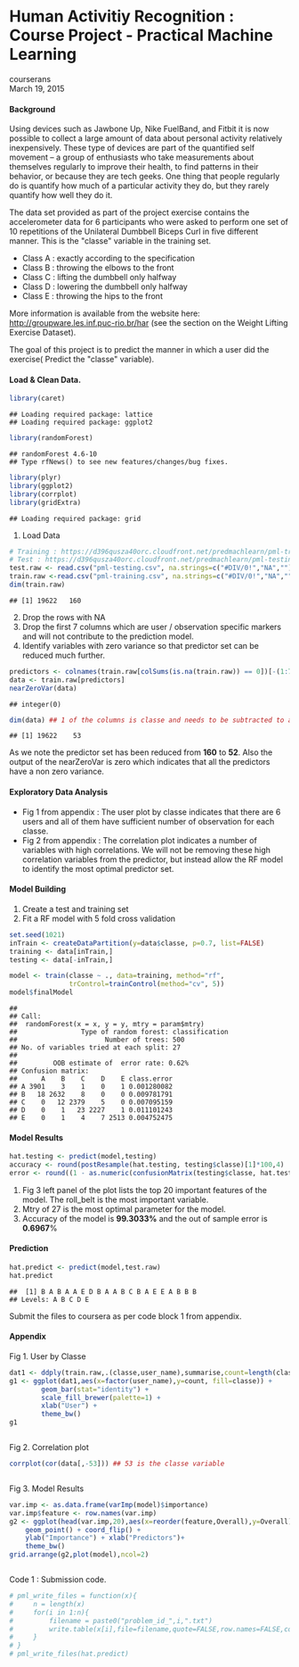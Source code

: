 # Human Activitiy Recognition : Course Project - Practical Machine Learning
courserans  
March 19, 2015  

#### Background

Using devices such as Jawbone Up, Nike FuelBand, and Fitbit it is now possible to collect a large amount of data about personal activity relatively inexpensively. These type of devices are part of the quantified self movement – a group of enthusiasts who take measurements about themselves regularly to improve their health, to find patterns in their behavior, or because they are tech geeks. One thing that people regularly do is quantify how much of a particular activity they do, but they rarely quantify how well they do it. 

The data set provided as part of the project exercise contains the accelerometer data for 6 participants who were asked to perform one set of 10 repetitions of the Unilateral Dumbbell Biceps Curl in five different manner. This is the "classe" variable in the training set.

- Class A : exactly according to the specification 
- Class B : throwing the elbows to the front
- Class C : lifting the dumbbell only halfway 
- Class D : lowering the dumbbell only halfway
- Class E : throwing the hips to the front

More information is available from the website here: http://groupware.les.inf.puc-rio.br/har (see the section on the Weight Lifting Exercise Dataset).

The goal of this project is to predict the manner in which a user did the exercise( Predict the "classe" variable). 

#### Load & Clean Data.


```r
library(caret)
```

```
## Loading required package: lattice
## Loading required package: ggplot2
```

```r
library(randomForest)
```

```
## randomForest 4.6-10
## Type rfNews() to see new features/changes/bug fixes.
```

```r
library(plyr)
library(ggplot2)
library(corrplot)
library(gridExtra)
```

```
## Loading required package: grid
```

1. Load Data


```r
# Training : https://d396qusza40orc.cloudfront.net/predmachlearn/pml-training.csv 
# Test : https://d396qusza40orc.cloudfront.net/predmachlearn/pml-testing.csv
test.raw <- read.csv("pml-testing.csv", na.strings=c("#DIV/0!","NA",""))
train.raw <-read.csv("pml-training.csv", na.strings=c("#DIV/0!","NA",""))
dim(train.raw)
```

```
## [1] 19622   160
```

2. Drop the rows with NA
3. Drop the first 7 columns which are user / observation specific markers and will not contribute to the prediction model.
4. Identify variables with zero variance so that predictor set can be reduced much further.

```r
predictors <- colnames(train.raw[colSums(is.na(train.raw)) == 0])[-(1:7)]
data <- train.raw[predictors]
nearZeroVar(data)
```

```
## integer(0)
```

```r
dim(data) ## 1 of the columns is classe and needs to be subtracted to arrive at the predictors.
```

```
## [1] 19622    53
```
As we note the predictor set has been reduced from **160** to **52**. Also the output of the nearZeroVar is zero which indicates that all the predictors have a non zero variance.

#### Exploratory Data Analysis

- Fig 1 from appendix : The user plot by classe indicates that there are 6 users and all of them have sufficient number of observation for each classe. 
- Fig 2 from appendix : The correlation plot indicates a number of variables with high correlations. We will not be removing these high correlation variables from the predictor, but instead allow the RF model to identify the most optimal predictor set.


#### Model Building
1. Create a test and training set
2. Fit a RF model with 5 fold cross validation

```r
set.seed(1021)
inTrain <- createDataPartition(y=data$classe, p=0.7, list=FALSE)
training <- data[inTrain,]
testing <- data[-inTrain,]

model <- train(classe ~ ., data=training, method="rf",
               trControl=trainControl(method="cv", 5))
model$finalModel
```

```
## 
## Call:
##  randomForest(x = x, y = y, mtry = param$mtry) 
##                Type of random forest: classification
##                      Number of trees: 500
## No. of variables tried at each split: 27
## 
##         OOB estimate of  error rate: 0.62%
## Confusion matrix:
##      A    B    C    D    E class.error
## A 3901    3    1    0    1 0.001280082
## B   18 2632    8    0    0 0.009781791
## C    0   12 2379    5    0 0.007095159
## D    0    1   23 2227    1 0.011101243
## E    0    1    4    7 2513 0.004752475
```

#### Model Results

```r
hat.testing <- predict(model,testing)
accuracy <- round(postResample(hat.testing, testing$classe)[1]*100,4)
error <- round((1 - as.numeric(confusionMatrix(testing$classe, hat.testing)$overall[1]))*100,4)
```
1. Fig 3 left panel of the plot lists the top 20 important features of the model. The roll_belt is the most important variable.
2. Mtry of 27 is the most optimal parameter for the model.
3. Accuracy of the model is **99.3033%** and the out of sample error is **0.6967**%

#### Prediction


```r
hat.predict <- predict(model,test.raw)
hat.predict
```

```
##  [1] B A B A A E D B A A B C B A E E A B B B
## Levels: A B C D E
```
Submit the files to coursera as per code block 1 from appendix.

#### Appendix

Fig 1. User by Classe


```r
dat1 <- ddply(train.raw,.(classe,user_name),summarise,count=length(classe))
g1 <- ggplot(dat1,aes(x=factor(user_name),y=count, fill=classe)) + 
        geom_bar(stat="identity") + 
        scale_fill_brewer(palette=1) +
        xlab("User") + 
        theme_bw()
g1
```

<img src="project_files/figure-html/unnamed-chunk-7-1.png" title="" alt="" style="display: block; margin: auto;" />

Fig 2. Correlation plot


```r
corrplot(cor(data[,-53])) ## 53 is the classe variable
```

<img src="project_files/figure-html/unnamed-chunk-8-1.png" title="" alt="" style="display: block; margin: auto;" />

Fig 3. Model Results


```r
var.imp <- as.data.frame(varImp(model)$importance)
var.imp$feature <- row.names(var.imp)
g2 <- ggplot(head(var.imp,20),aes(x=reorder(feature,Overall),y=Overall)) + 
    geom_point() + coord_flip() + 
    ylab("Importance") + xlab("Predictors")+
    theme_bw()
grid.arrange(g2,plot(model),ncol=2)
```

<img src="project_files/figure-html/unnamed-chunk-9-1.png" title="" alt="" style="display: block; margin: auto;" />

Code 1 : Submission code.

```r
# pml_write_files = function(x){
#     n = length(x)
#     for(i in 1:n){
#         filename = paste0("problem_id_",i,".txt")
#         write.table(x[i],file=filename,quote=FALSE,row.names=FALSE,col.names=FALSE)
#     }
# }
# pml_write_files(hat.predict)
```
